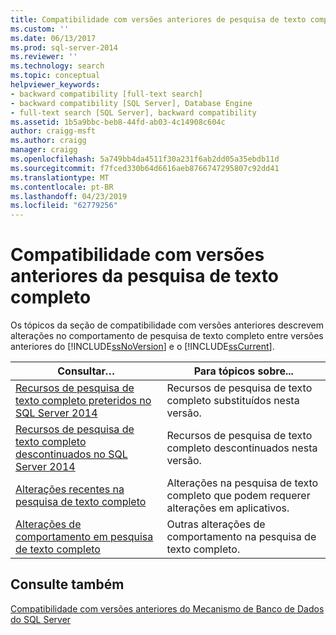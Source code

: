 ```yaml
---
title: Compatibilidade com versões anteriores de pesquisa de texto completo | Microsoft Docs
ms.custom: ''
ms.date: 06/13/2017
ms.prod: sql-server-2014
ms.reviewer: ''
ms.technology: search
ms.topic: conceptual
helpviewer_keywords:
- backward compatibility [full-text search]
- backward compatibility [SQL Server], Database Engine
- full-text search [SQL Server], backward compatibility
ms.assetid: 1b5a9bbc-beb8-44fd-ab03-4c14908c604c
author: craigg-msft
ms.author: craigg
manager: craigg
ms.openlocfilehash: 5a749bb4da4511f30a231f6ab2dd05a35ebdb11d
ms.sourcegitcommit: f7fced330b64d6616aeb8766747295807c92dd41
ms.translationtype: MT
ms.contentlocale: pt-BR
ms.lasthandoff: 04/23/2019
ms.locfileid: "62779256"
---
```

# <a name="full-text-search-backward-compatibility"></a>Compatibilidade com versões anteriores da pesquisa de texto completo
  Os tópicos da seção de compatibilidade com versões anteriores descrevem alterações no comportamento de pesquisa de texto completo entre versões anteriores do [!INCLUDE[ssNoVersion](../includes/ssnoversion-md.md)] e o [!INCLUDE[ssCurrent](../includes/sscurrent-md.md)].  
  
|Consultar…|Para tópicos sobre...|  
|----------|-----------------------|  
|[Recursos de pesquisa de texto completo preteridos no SQL Server 2014](../relational-databases/search/deprecated-full-text-search-features-in-sql-server-2016.md)|Recursos de pesquisa de texto completo substituídos nesta versão.|  
|[Recursos de pesquisa de texto completo descontinuados no SQL Server 2014](../../2014/database-engine/discontinued-full-text-search-features-in-sql-server-2014.md)|Recursos de pesquisa de texto completo descontinuados nesta versão.|  
|[Alterações recentes na pesquisa de texto completo](breaking-changes-to-full-text-search.md)|Alterações na pesquisa de texto completo que podem requerer alterações em aplicativos.|  
|[Alterações de comportamento em pesquisa de texto completo](../../2014/database-engine/behavior-changes-to-full-text-search.md)|Outras alterações de comportamento na pesquisa de texto completo.|  
  
## <a name="see-also"></a>Consulte também  
 [Compatibilidade com versões anteriores do Mecanismo de Banco de Dados do SQL Server](sql-server-database-engine-backward-compatibility.md)  
  
  
